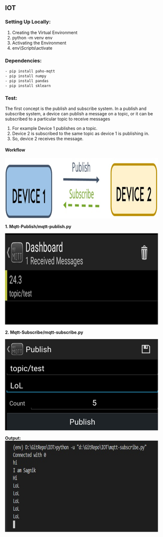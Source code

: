 ## IOT

### Setting Up Locally:
1. Creating the Virtual Environment
2. python -m venv env
3. Activating the Environment
4. env\Scripts\activate

### Dependencies:
```
- pip install paho-mqtt
- pip install numpy
- pip install pandas
- pip install sklearn

```
### Test:

The first concept is the publish and subscribe system. In a publish and subscribe system, a device can publish a message on a topic, or it can be subscribed to a particular topic to receive messages

1. For example Device 1 publishes on a topic.
2. Device 2 is subscribed to the same topic as device 1 is publishing in.
3. So, device 2 receives the message.

#### Workflow

<img src="Images/pubsubflow.jpg" height="200px">

**1. Mqtt-Publish/mqtt-publish.py**

<img src="Images/mqttscreenshot2.jpg" height="300px">

**2. Mqtt-Subscribe/mqtt-subscribe.py**

<img src="Images/mqttscreenshot1.jpg" height="300px">

**Output:**
<img src="Images/suboutput.jpg" height="300px">

